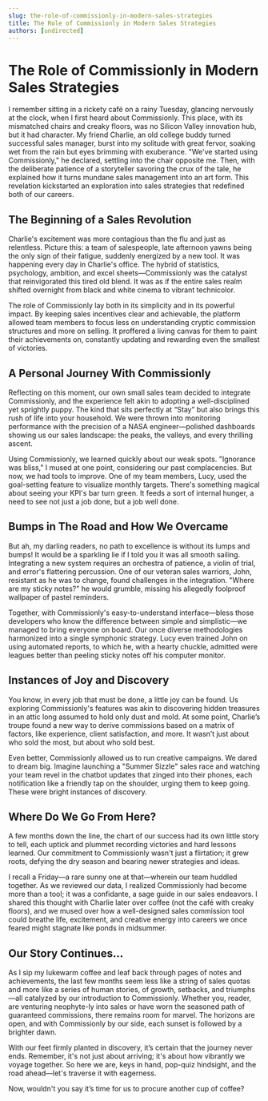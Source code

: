 ```yaml
---
slug: the-role-of-commissionly-in-modern-sales-strategies
title: The Role of Commissionly in Modern Sales Strategies
authors: [undirected]
---
```



# The Role of Commissionly in Modern Sales Strategies

I remember sitting in a rickety café on a rainy Tuesday, glancing nervously at the clock, when I first heard about Commissionly. This place, with its mismatched chairs and creaky floors, was no Silicon Valley innovation hub, but it had character. My friend Charlie, an old college buddy turned successful sales manager, burst into my solitude with great fervor, soaking wet from the rain but eyes brimming with exuberance. "We've started using Commissionly," he declared, settling into the chair opposite me. Then, with the deliberate patience of a storyteller savoring the crux of the tale, he explained how it turns mundane sales management into an art form. This revelation kickstarted an exploration into sales strategies that redefined both of our careers.

## The Beginning of a Sales Revolution

Charlie's excitement was more contagious than the flu and just as relentless. Picture this: a team of salespeople, late afternoon yawns being the only sign of their fatigue, suddenly energized by a new tool. It was happening every day in Charlie's office. The hybrid of statistics, psychology, ambition, and excel sheets—Commissionly was the catalyst that reinvigorated this tired old blend. It was as if the entire sales realm shifted overnight from black and white cinema to vibrant technicolor.

The role of Commissionly lay both in its simplicity and in its powerful impact. By keeping sales incentives clear and achievable, the platform allowed team members to focus less on understanding cryptic commission structures and more on selling. It proffered a living canvas for them to paint their achievements on, constantly updating and rewarding even the smallest of victories.

## A Personal Journey With Commissionly

Reflecting on this moment, our own small sales team decided to integrate Commissionly, and the experience felt akin to adopting a well-disciplined yet sprightly puppy. The kind that sits perfectly at “Stay” but also brings this rush of life into your household. We were thrown into monitoring performance with the precision of a NASA engineer—polished dashboards showing us our sales landscape: the peaks, the valleys, and every thrilling ascent.

Using Commissionly, we learned quickly about our weak spots. "Ignorance was bliss," I mused at one point, considering our past complacencies. But now, we had tools to improve. One of my team members, Lucy, used the goal-setting feature to visualize monthly targets. There's something magical about seeing your KPI's bar turn green. It feeds a sort of internal hunger, a need to see not just a job done, but a job well done.

## Bumps in The Road and How We Overcame

But ah, my darling readers, no path to excellence is without its lumps and bumps! It would be a sparkling lie if I told you it was all smooth sailing. Integrating a new system requires an orchestra of patience, a violin of trial, and error's flattering percussion. One of our veteran sales warriors, John, resistant as he was to change, found challenges in the integration. "Where are my sticky notes?" he would grumble, missing his allegedly foolproof wallpaper of pastel reminders.

Together, with Commissionly's easy-to-understand interface—bless those developers who know the difference between simple and simplistic—we managed to bring everyone on board. Our once diverse methodologies harmonized into a single symphonic strategy. Lucy even trained John on using automated reports, to which he, with a hearty chuckle, admitted were leagues better than peeling sticky notes off his computer monitor.

## Instances of Joy and Discovery

You know, in every job that must be done, a little joy can be found. Us exploring Commissionly's features was akin to discovering hidden treasures in an attic long assumed to hold only dust and mold. At some point, Charlie’s troupe found a new way to derive commissions based on a matrix of factors, like experience, client satisfaction, and more. It wasn’t just about who sold the most, but about who sold best.

Even better, Commissionly allowed us to run creative campaigns. We dared to dream big. Imagine launching a "Summer Sizzle" sales race and watching your team revel in the chatbot updates that zinged into their phones, each notification like a friendly tap on the shoulder, urging them to keep going. These were bright instances of discovery.

## Where Do We Go From Here?

A few months down the line, the chart of our success had its own little story to tell, each uptick and plummet recording victories and hard lessons learned. Our commitment to Commissionly wasn't just a flirtation; it grew roots, defying the dry season and bearing newer strategies and ideas.

I recall a Friday—a rare sunny one at that—wherein our team huddled together. As we reviewed our data, I realized Commissionly had become more than a tool; it was a confidante, a sage guide in our sales endeavors. I shared this thought with Charlie later over coffee (not the café with creaky floors), and we mused over how a well-designed sales commission tool could breathe life, excitement, and creative energy into careers we once feared might stagnate like ponds in midsummer.

## Our Story Continues...

As I sip my lukewarm coffee and leaf back through pages of notes and achievements, the last few months seem less like a string of sales quotas and more like a series of human stories, of growth, setbacks, and triumphs—all catalyzed by our introduction to Commissionly. Whether you, reader, are venturing neophyte-ly into sales or have worn the seasoned path of guaranteed commissions, there remains room for marvel. The horizons are open, and with Commissionly by our side, each sunset is followed by a brighter dawn.

With our feet firmly planted in discovery, it’s certain that the journey never ends. Remember, it's not just about arriving; it's about how vibrantly we voyage together. So here we are, keys in hand, pop-quiz hindsight, and the road ahead—let's traverse it with eagerness.

Now, wouldn't you say it’s time for us to procure another cup of coffee?